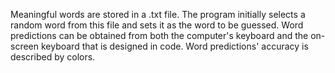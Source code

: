 Meaningful words are stored in a .txt file. The program initially selects a random word from this file and sets it as the word to be guessed. Word predictions can be obtained from both the computer's keyboard and the on-screen keyboard that is designed in code. Word predictions' accuracy is described by colors.
